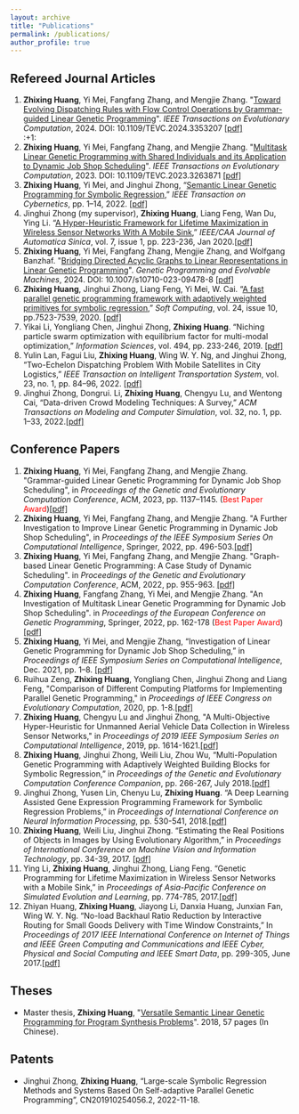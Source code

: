 ```yaml
---
layout: archive
title: "Publications"
permalink: /publications/
author_profile: true
---
```


## Refereed Journal Articles
<ol>
<li><b>Zhixing Huang</b>, Yi Mei, Fangfang Zhang, and Mengjie Zhang. "<a target="_blank" href="https://ieeexplore.ieee.org/document/10398533">Toward Evolving Dispatching Rules with Flow Control Operations by Grammar-guided Linear Genetic Programming</a>". <i>IEEE Transactions on Evolutionary Computation</i>, 2024. DOI: 10.1109/TEVC.2024.3353207 <a target="_blank" href="https://github.com/Zhixing1020/zhixinghuang.github.io/blob/master/files/Toward_Evolving_Dispatching_Rules_With_Flow_Control_Operations_By_Grammar-Guided_Linear_Genetic_Programming.pdf">[pdf]</a></li>	:+1:
  
<li> <b>Zhixing Huang</b>, Yi Mei, Fangfang Zhang, and Mengjie Zhang. "<a target="_blank" href="https://ieeexplore.ieee.org/document/10090245">Multitask Linear Genetic Programming with Shared Individuals and its Application to Dynamic Job Shop Scheduling</a>". <i>IEEE Transactions on Evolutionary Computation</i>, 2023. DOI: 10.1109/TEVC.2023.3263871 <a target="_blank" href="https://github.com/Zhixing1020/zhixinghuang.github.io/blob/3f51fdb85e4ed0da8b60ebf44e50178ca57e67a7/files/Multitask_Linear_Genetic_Programming_with_Shared_Individuals_and_its_Application_to_Dynamic_Job_Shop_Scheduling.pdf">[pdf]</a></li> 

<li><b>Zhixing Huang</b>, Yi Mei, and Jinghui Zhong, “<a target="_blank" href="https://ieeexplore.ieee.org/document/9810862">Semantic Linear Genetic Programming for Symbolic Regression</a>,” <i>IEEE Transaction on Cybernetics</i>, pp. 1–14, 2022. <a href="https://github.com/Zhixing1020/zhixinghuang.github.io/blob/3f51fdb85e4ed0da8b60ebf44e50178ca57e67a7/files/Semantic_Linear_Genetic_Programming_for_Symbolic_Regression.pdf">[pdf]</a></li>

<li>Jinghui Zhong (my supervisor), <b>Zhixing Huang</b>, Liang Feng, Wan Du, Ying Li. “<a href="https://ieeexplore.ieee.org/document/8945493">A Hyper-Heuristic Framework for Lifetime Maximization in Wireless Sensor Networks With A Mobile Sink</a>,” <i>IEEE/CAA Journal of Automatica Sinica</i>, vol. 7, issue 1, pp. 223-236, Jan 2020.<a href="https://github.com/Zhixing1020/zhixinghuang.github.io/blob/4b029fb86e9a2047f0c958f3b300569eb3896e17/files/A_hyper-heuristic_framework_for_lifetime_maximization_in_wireless_sensor_networks_with_a_mobile_sink.pdf">[pdf]</a> </li>

<li><b>Zhixing Huang</b>, Yi Mei, Fangfang Zhang, Mengjie Zhang, and Wolfgang Banzhaf. "<a target="_blank" href="https://link.springer.com/article/10.1007/s10710-023-09478-8">Bridging Directed Acyclic Graphs to Linear Representations in Linear Genetic Programming</a>". <i>Genetic Programming and Evolvable Machines</i>, 2024. DOI: 10.1007/s10710-023-09478-8 <a target="_blank" href="https://github.com/Zhixing1020/zhixinghuang.github.io/blob/master/files/Bridging%20directed%20acyclic%20graphs%20to%20linear%20representations%20in%20linear%20genetic%20programming-%20a%20case%20study%20of%20dynamic%20scheduling.pdf">[pdf]</a></li>

<li><b>Zhixing Huang</b>, Jinghui Zhong, Liang Feng, Yi Mei, W. Cai. “<a href="https://link.springer.com/article/10.1007/s00500-019-04379-4">A fast parallel genetic programming framework with adaptively weighted primitives for symbolic regression</a>,” <i>Soft Computing</i>, vol. 24, issue 10, pp.7523-7539, 2020. <a href="https://github.com/Zhixing1020/zhixinghuang.github.io/blob/73f8b0d6b10a4eb28a03445020d49c8694eaa230/files/Huang2020_Article_AFastParallelGeneticProgrammin.pdf">[pdf]</a></li>

<li>Yikai Li, Yongliang Chen, Jinghui Zhong, <b>Zhixing Huang</b>. “Niching particle swarm optimization with equilibrium factor for multi-modal optimization,” <i>Information Sciences</i>, vol. 494, pp. 233-246, 2019. <a href="https://github.com/Zhixing1020/zhixinghuang.github.io/blob/73f8b0d6b10a4eb28a03445020d49c8694eaa230/files/Niching%20particle%20swarm%20optimization%20with%20equilibrium%20factor%20for%20multi-modal%20optimization.pdf">[pdf]</a> </li>

<li>Yulin Lan, Fagui Liu, <b>Zhixing Huang</b>, Wing W. Y. Ng, and Jinghui Zhong, “Two-Echelon Dispatching Problem With Mobile Satellites in City Logistics,” <i>IEEE Transaction on Intelligent Transportation System</i>, vol. 23, no. 1, pp. 84–96, 2022. <a href="https://github.com/Zhixing1020/zhixinghuang.github.io/blob/73f8b0d6b10a4eb28a03445020d49c8694eaa230/files/Two-Echelon_Dispatching_Problem_With_Mobile_Satellites_in_City_Logistics.pdf">[pdf]</a></li>

<li>Jinghui Zhong, Dongrui. Li, <b>Zhixing Huang</b>, Chengyu Lu, and Wentong Cai, “Data-driven Crowd Modeling Techniques: A Survey,” <i>ACM Transactions on Modeling and Computer Simulation</i>, vol. 32, no. 1, pp. 1–33, 2022.<a href="https://github.com/Zhixing1020/zhixinghuang.github.io/blob/73f8b0d6b10a4eb28a03445020d49c8694eaa230/files/Data-driven%20Crowd%20Modeling%20Techniques-%20A%20Survey.pdf">[pdf]</a></li>
</ol>

## Conference Papers
<ol>
<li><b>Zhixing Huang</b>, Yi Mei, Fangfang Zhang, and Mengjie Zhang. "Grammar-guided Linear Genetic Programming for Dynamic Job Shop Scheduling", in <i>Proceedings of the Genetic and Evolutionary Computation Conference</i>, ACM, 2023, pp. 1137–1145. (<span style="color: #FF0000">Best Paper Award</span>)<a href="https://github.com/Zhixing1020/zhixinghuang.github.io/blob/837890899da424484ce014d159babcda0359672a/files/Grammar-guided%20Linear%20Genetic%20Programming%20for%20Dynamic%20Job%20Shop%20Scheduling.pdf">[pdf]</a></li>	
  
<li><b>Zhixing Huang</b>, Yi Mei, Fangfang Zhang, and Mengjie Zhang. "A Further Investigation to Improve Linear Genetic Programming in Dynamic Job Shop Scheduling", in <i>Proceedings of the IEEE Symposium Series On Computational Intelligence</i>, Springer, 2022, pp. 496-503.<a href="https://github.com/Zhixing1020/zhixinghuang.github.io/blob/837890899da424484ce014d159babcda0359672a/files/A_Further_Investigation_to_Improve_Linear_Genetic_Programming_in_Dynamic_Job_Shop_Scheduling.pdf">[pdf]</a></li>	

<li> <b>Zhixing Huang</b>, Yi Mei, Fangfang Zhang, and Mengjie Zhang. "Graph-based Linear Genetic Programming: A Case Study of Dynamic Scheduling". in <i>Proceedings of the Genetic and Evolutionary Computation Conference</i>, ACM, 2022, pp. 955-963. <a target="_blank" href="https://github.com/Zhixing1020/zhixinghuang.github.io/blob/e96c9060640c211de9fad252d1475a40c92020f7/files/Graph-based%20LGP-%20A%20case%20study%20of%20Dynamic%20schedulig%20.pdf">[pdf]</a></li>	

<li> <b>Zhixing Huang</b>, Fangfang Zhang, Yi Mei, and Mengjie Zhang. "An Investigation of Multitask Linear Genetic Programming for Dynamic Job Shop Scheduling". in <i>Proceedings of the European Conference on Genetic Programming</i>, Springer, 2022, pp. 162-178 (<span style="color: #FF0000">Best Paper Award</span>)<a target="_blank" href="https://github.com/fangfang-zhang/fangfang-zhang.github.io/blob/master/files/2022-An-Investigation-Multitask-LGP.pdf">[pdf]</a></li>

<li> <b>Zhixing Huang</b>, Yi Mei, and Mengjie Zhang, “Investigation of Linear Genetic Programming for Dynamic Job Shop Scheduling,” in <i>Proceedings of IEEE Symposium Series on Computational Intelligence</i>, Dec. 2021, pp. 1–8. <a href="https://github.com/Zhixing1020/zhixinghuang.github.io/blob/e96c9060640c211de9fad252d1475a40c92020f7/files/Investigation_of_Linear_Genetic_Programming_for_Dynamic_Job_Shop_Scheduling.pdf">[pdf]</a></li>

<li>Ruihua Zeng, <b>Zhixing Huang</b>, Yongliang Chen, Jinghui Zhong and Liang Feng, "Comparison of Different Computing Platforms for Implementing Parallel Genetic Programming," in <i>Proceedings of IEEE Congress on Evolutionary Computation</i>, 2020, pp. 1-8.<a href="https://github.com/Zhixing1020/zhixinghuang.github.io/blob/e96c9060640c211de9fad252d1475a40c92020f7/files/Comparison%20of%20Different%20Computing%20Platforms%20for%20Implementing%20Parallel%20Genetic%20Programming.pdf">[pdf]</a></li>

<li><b>Zhixing Huang</b>, Chengyu Lu and Jinghui Zhong, "A Multi-Objective Hyper-Heuristic for Unmanned Aerial Vehicle Data Collection in Wireless Sensor Networks," in <i>Proceedings of 2019 IEEE Symposium Series on Computational Intelligence</i>, 2019, pp. 1614-1621.<a href="https://github.com/Zhixing1020/zhixinghuang.github.io/blob/e96c9060640c211de9fad252d1475a40c92020f7/files/A_Multi-Objective_Hyper-Heuristic_for_Unmanned_Aerial_Vehicle_Data_Collection_in_Wireless_Sensor_Networks.pdf">[pdf]</a></li>

<li><b>Zhixing Huang</b>, Jinghui Zhong, Weili Liu, Zhou Wu, “Multi-Population Genetic Programming with Adaptively Weighted Building Blocks for Symbolic Regression,” in <i>Proceedings of the Genetic and Evolutionary Computation Conference Companion</i>, pp. 266-267, July 2018.<a href="https://github.com/Zhixing1020/zhixinghuang.github.io/blob/e96c9060640c211de9fad252d1475a40c92020f7/files/Multi-population%20genetic%20programming%20with%20adaptively%20weighted%20building%20blocks%20for%20symbolic%20regression.pdf">[pdf]</a></li>

<li>Jinghui Zhong, Yusen Lin, Chenyu Lu, <b>Zhixing Huang</b>. “A Deep Learning Assisted Gene Expression Programming Framework for Symbolic Regression Problems,” in <i>Proceedings of International Conference on Neural Information Processing</i>, pp. 530-541, 2018.<a href="https://github.com/Zhixing1020/zhixinghuang.github.io/blob/e96c9060640c211de9fad252d1475a40c92020f7/files/Zhong2018_Chapter_ADeepLearningAssistedGeneExpre.pdf">[pdf]</a></li>

<li><b>Zhixing Huang</b>, Weili Liu, Jinghui Zhong. “Estimating the Real Positions of Objects in Images by Using Evolutionary Algorithm,” in <i>Proceedings of International Conference on Machine Vision and Information Technology</i>, pp. 34-39, 2017. <a href="https://github.com/Zhixing1020/zhixinghuang.github.io/blob/e96c9060640c211de9fad252d1475a40c92020f7/files/Estimating_the_Real_Positions_of_Objects_in_Images_by_Using_Evolutionary_Algorithm.pdf">[pdf]</a></li>

<li>Ying Li, <b>Zhixing Huang</b>, Jinghui Zhong, Liang Feng. “Genetic Programming for Lifetime Maximization in Wireless Sensor Networks with a Mobile Sink,” in <i>Proceedings of Asia-Pacific Conference on Simulated Evolution and Learning</i>, pp. 774-785, 2017.<a href="https://github.com/Zhixing1020/zhixinghuang.github.io/blob/e96c9060640c211de9fad252d1475a40c92020f7/files/Li2017_Chapter_GeneticProgrammingForLifetimeM.pdf">[pdf]</a></li>

<li>Zhiyan Huang, <b>Zhixing Huang</b>, Jiayong Li, Danxia Huang, Junxian Fan, Wing W. Y. Ng. “No-load Backhaul Ratio Reduction by Interactive Routing for Small Goods Delivery with Time Window Constraints,” In <i>Proceedings of 2017 IEEE International Conference on Internet of Things and IEEE Green Computing and Communications and IEEE Cyber, Physical and Social Computing and IEEE Smart Data</i>, pp. 299-305, June 2017.<a href="https://github.com/Zhixing1020/zhixinghuang.github.io/blob/e96c9060640c211de9fad252d1475a40c92020f7/files/No-Load_Backhaul_Ratio_Reduction_by_Interactive_Routing_for_Small_Goods_Delivery_with_Time_Window_Constraints.pdf">[pdf]</a></li>
</ol>

## Theses
- Master thesis, **Zhixing Huang**, "[Versatile Semantic Linear Genetic Programming for Program Synthesis Problems](http://kns.cnki.net/KCMS/detail/detail.aspx?dbcode=CMFD&dbname=CMFD202101&filename=1020333073.nh&uniplatform=OVERSEA&v=2swjth2aEkrFFU3GSUeTyO_yN5A2JxLd-FzM_aYD1CJ48PGVdJg79kZBgC83GQqP)". 2018, 57 pages (In Chinese).


## Patents
- Jinghui Zhong, **Zhixing Huang**, “Large-scale Symbolic Regression Methods and Systems Based On Self-adaptive Parallel Genetic Programming”, CN201910254056.2, 2022-11-18.







